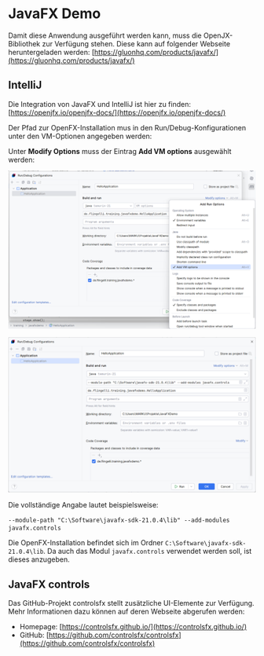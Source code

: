 # JavaFX Demo

Damit diese Anwendung ausgeführt werden kann, muss die OpenJX-Bibliothek zur Verfügung stehen.
Diese kann auf folgender Webseite heruntergeladen werden: [https://gluonhq.com/products/javafx/](https://gluonhq.com/products/javafx/)

## IntelliJ

Die Integration von JavaFX und IntelliJ ist hier zu finden: [https://openjfx.io/openjfx-docs/](https://openjfx.io/openjfx-docs/)

Der Pfad zur OpenFX-Installation mus in den Run/Debug-Konfigurationen unter den VM-Optionen angegeben werden:

Unter **Modify Options** muss der Eintrag **Add VM options** ausgewählt werden:

![](doc/Run-Configuration-VM-Options.png)

![](doc/Run-Configuration.png)

Die vollständige Angabe lautet beispielsweise:

```
--module-path "C:\Software\javafx-sdk-21.0.4\lib" --add-modules javafx.controls
```

Die OpenFX-Installation befindet sich im Ordner ```C:\Software\javafx-sdk-21.0.4\lib```. Da
auch das Modul ```javafx.controls``` verwendet werden soll, ist dieses anzugeben.

## JavaFX controls

Das GitHub-Projekt controlsfx stellt zusätzliche UI-Elemente zur Verfügung.
Mehr Informationen dazu können auf deren Webseite abgerufen werden:

* Homepage: [https://controlsfx.github.io/](https://controlsfx.github.io/)
* GitHub: [https://github.com/controlsfx/controlsfx](https://github.com/controlsfx/controlsfx)